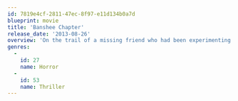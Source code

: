 ```yaml
---
id: 7819e4cf-2811-47ec-8f97-e11d134b0a7d
blueprint: movie
title: 'Banshee Chapter'
release_date: '2013-08-26'
overview: 'On the trail of a missing friend who had been experimenting with mind-altering drugs, a young journalist - aided by a rogue counter-culture writer, The Silence of The Lambs -- finds herself drawn into the dangerous world of top-secret government chemical research and the mystery of a disturbing radio signal of unknown origin. A fast-paced thriller blending fact and fiction, Banshee Chapter is based on real documents, actual test subject testimony, and uncovered secrets about covert programs run by the CIA.'
genres:
  -
    id: 27
    name: Horror
  -
    id: 53
    name: Thriller
---
```

